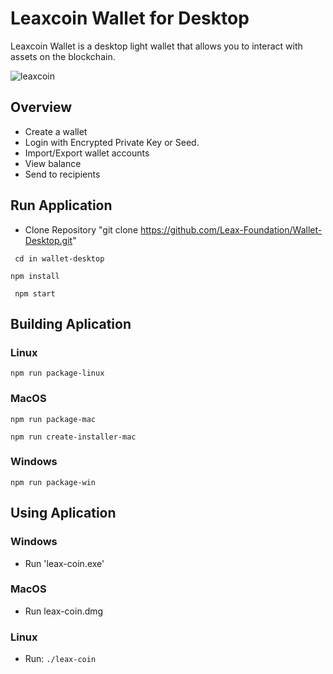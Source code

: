 # Leaxcoin Wallet for Desktop

Leaxcoin Wallet is a desktop light wallet that allows you to interact with assets on the blockchain.

![leaxcoin](https://i.imgur.com/LzGVy2s.png
)

## Overview

* Create a wallet
* Login with Encrypted Private Key or Seed.
* Import/Export wallet accounts 
* View balance
* Send to recipients

## Run Application 

- Clone Repository "git clone https://github.com/Leax-Foundation/Wallet-Desktop.git"

```  cd in wallet-desktop ```

``` npm install ```

```  npm start ``` 

## Building Aplication

### Linux

``` npm run package-linux ```
  
### MacOS

``` npm run package-mac ```
  
``` npm run create-installer-mac ```
   
### Windows

``` npm run package-win ```

## Using Aplication

### Windows

* Run 'leax-coin.exe'

### MacOS

* Run leax-coin.dmg

### Linux

* Run:
``` ./leax-coin ```
